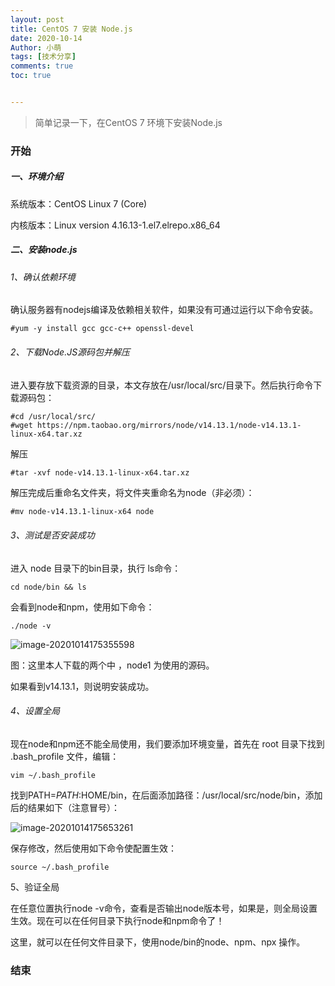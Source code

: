 ```yaml
---
layout: post
title: CentOS 7 安装 Node.js
date: 2020-10-14
Author: 小萌 
tags: [技术分享]
comments: true
toc: true


---
```




> 简单记录一下，在CentOS 7 环境下安装Node.js

### 开始

##### 一、环境介绍

系统版本：CentOS Linux 7 (Core)

内核版本：Linux version 4.16.13-1.el7.elrepo.x86_64

##### 二、安装node.js

###### 1、确认依赖环境

确认服务器有nodejs编译及依赖相关软件，如果没有可通过运行以下命令安装。

```
#yum -y install gcc gcc-c++ openssl-devel
```

###### 2、下载Node.JS源码包并解压

进入要存放下载资源的目录，本文存放在/usr/local/src/目录下。然后执行命令下载源码包：

```
#cd /usr/local/src/
#wget https://npm.taobao.org/mirrors/node/v14.13.1/node-v14.13.1-linux-x64.tar.xz
```

解压

```
#tar -xvf node-v14.13.1-linux-x64.tar.xz
```

解压完成后重命名文件夹，将文件夹重命名为node（非必须）：

```html
#mv node-v14.13.1-linux-x64 node
```

###### 3、测试是否安装成功

进入 node 目录下的bin目录，执行 ls命令：

```
cd node/bin && ls 
```

会看到node和npm，使用如下命令：

```
./node -v
```

![image-20201014175355598](https://i.loli.net/2020/10/14/whkKztcOFsq9PSQ.png)

图：这里本人下载的两个中 ，node1 为使用的源码。

如果看到v14.13.1，则说明安装成功。

###### 4、设置全局

现在node和npm还不能全局使用，我们要添加环境变量，首先在 root 目录下找到 .bash_profile 文件，编辑：

```
vim ~/.bash_profile
```

找到PATH=$PATH:$HOME/bin，在后面添加路径：/usr/local/src/node/bin，添加后的结果如下（注意冒号）：

![image-20201014175653261](https://i.loli.net/2020/10/14/LKHE3i1NRsWZUrA.png)

保存修改，然后使用如下命令使配置生效：

```
source ~/.bash_profile
```

5、验证全局

在任意位置执行node -v命令，查看是否输出node版本号，如果是，则全局设置生效。现在可以在任何目录下执行node和npm命令了！

这里，就可以在任何文件目录下，使用node/bin的node、npm、npx 操作。

### 结束